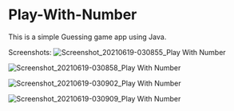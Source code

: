 # Play-With-Number
 This is a simple Guessing game app using Java.
 
 Screenshots:
 ![Screenshot_20210619-030855_Play With Number](https://user-images.githubusercontent.com/85643435/128557597-b754379b-4cf8-4d3c-87ab-c6d4335526ea.jpg)
 
 ![Screenshot_20210619-030858_Play With Number](https://user-images.githubusercontent.com/85643435/128557745-77f4fd1d-5ddb-4a97-9bb3-aa900b392dbb.jpg)

 ![Screenshot_20210619-030902_Play With Number](https://user-images.githubusercontent.com/85643435/128557833-6c02291a-03cb-4174-8a1e-a34246ca1889.jpg)

 ![Screenshot_20210619-030909_Play With Number](https://user-images.githubusercontent.com/85643435/128557927-37e0695a-e134-42c6-b271-3dbce731b7d3.jpg)
